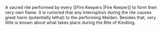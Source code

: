 A sacred rite performed by every [[Fire Keepers |Fire Keeper]] to form their very own flame. It is rumored that any interruption during the rite causes great harm (potentially lethal) to the performing Maiden. Besides that, very little is known about what takes place during the Rite of Kindling.